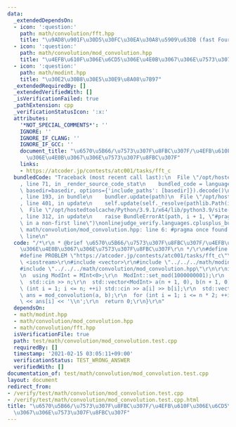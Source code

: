 ```yaml
---
data:
  _extendedDependsOn:
  - icon: ':question:'
    path: math/convolution/fft.hpp
    title: "\u9AD8\u901F\u30D5\u30FC\u30EA\u30A8\u5909\u63DB (fast Fourier transform)"
  - icon: ':question:'
    path: math/convolution/mod_convolution.hpp
    title: "\u4EFB\u610F\u306E\u6CD5\u306E\u4E0B\u3067\u306E\u7573\u307F\u8FBC\u307F"
  - icon: ':question:'
    path: math/modint.hpp
    title: "\u30E2\u30B8\u30E5\u30E9\u8A08\u7B97"
  _extendedRequiredBy: []
  _extendedVerifiedWith: []
  _isVerificationFailed: true
  _pathExtension: cpp
  _verificationStatusIcon: ':x:'
  attributes:
    '*NOT_SPECIAL_COMMENTS*': ''
    IGNORE: ''
    IGNORE_IF_CLANG: ''
    IGNORE_IF_GCC: ''
    document_title: "\u6570\u5B66/\u7573\u307F\u8FBC\u307F/\u4EFB\u610F\u306E\u6CD5\
      \u306E\u4E0B\u3067\u306E\u7573\u307F\u8FBC\u307F"
    links:
    - https://atcoder.jp/contests/atc001/tasks/fft_c
  bundledCode: "Traceback (most recent call last):\n  File \"/opt/hostedtoolcache/Python/3.9.1/x64/lib/python3.9/site-packages/onlinejudge_verify/documentation/build.py\"\
    , line 71, in _render_source_code_stat\n    bundled_code = language.bundle(stat.path,\
    \ basedir=basedir, options={'include_paths': [basedir]}).decode()\n  File \"/opt/hostedtoolcache/Python/3.9.1/x64/lib/python3.9/site-packages/onlinejudge_verify/languages/cplusplus.py\"\
    , line 193, in bundle\n    bundler.update(path)\n  File \"/opt/hostedtoolcache/Python/3.9.1/x64/lib/python3.9/site-packages/onlinejudge_verify/languages/cplusplus_bundle.py\"\
    , line 401, in update\n    self.update(self._resolve(pathlib.Path(included), included_from=path))\n\
    \  File \"/opt/hostedtoolcache/Python/3.9.1/x64/lib/python3.9/site-packages/onlinejudge_verify/languages/cplusplus_bundle.py\"\
    , line 312, in update\n    raise BundleErrorAt(path, i + 1, \"#pragma once found\
    \ in a non-first line\")\nonlinejudge_verify.languages.cplusplus_bundle.BundleErrorAt:\
    \ math/convolution/mod_convolution.hpp: line 6: #pragma once found in a non-first\
    \ line\n"
  code: "/*\r\n * @brief \u6570\u5B66/\u7573\u307F\u8FBC\u307F/\u4EFB\u610F\u306E\u6CD5\
    \u306E\u4E0B\u3067\u306E\u7573\u307F\u8FBC\u307F\r\n */\r\n#define IGNORE\r\n\
    #define PROBLEM \"https://atcoder.jp/contests/atc001/tasks/fft_c\"\r\n\r\n#include\
    \ <iostream>\r\n#include <vector>\r\n#include \"../../../math/modint.hpp\"\r\n\
    #include \"../../../math/convolution/mod_convolution.hpp\"\r\n\r\nint main() {\r\
    \n  using ModInt = MInt<0>;\r\n  ModInt::set_mod(1000000001);\r\n  int n;\r\n\
    \  std::cin >> n;\r\n  std::vector<ModInt> a(n + 1, 0), b(n + 1, 0);\r\n  for\
    \ (int i = 1; i <= n; ++i) std::cin >> a[i] >> b[i];\r\n  std::vector<ModInt>\
    \ ans = mod_convolution(a, b);\r\n  for (int i = 1; i <= n * 2; ++i) std::cout\
    \ << ans[i] << '\\n';\r\n  return 0;\r\n}\r\n"
  dependsOn:
  - math/modint.hpp
  - math/convolution/mod_convolution.hpp
  - math/convolution/fft.hpp
  isVerificationFile: true
  path: test/math/convolution/mod_convolution.test.cpp
  requiredBy: []
  timestamp: '2021-02-15 03:05:11+09:00'
  verificationStatus: TEST_WRONG_ANSWER
  verifiedWith: []
documentation_of: test/math/convolution/mod_convolution.test.cpp
layout: document
redirect_from:
- /verify/test/math/convolution/mod_convolution.test.cpp
- /verify/test/math/convolution/mod_convolution.test.cpp.html
title: "\u6570\u5B66/\u7573\u307F\u8FBC\u307F/\u4EFB\u610F\u306E\u6CD5\u306E\u4E0B\
  \u3067\u306E\u7573\u307F\u8FBC\u307F"
---
```

